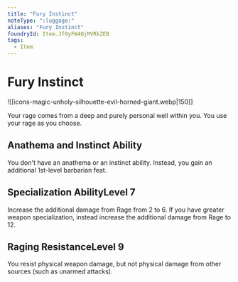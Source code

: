 ```yaml
---
title: "Fury Instinct"
noteType: ":luggage:"
aliases: "Fury Instinct"
foundryId: Item.Jf0yFW4QjMVRkZEB
tags:
  - Item
---
```


# Fury Instinct
![[icons-magic-unholy-silhouette-evil-horned-giant.webp|150]]

Your rage comes from a deep and purely personal well within you. You use your rage as you choose.

## Anathema and Instinct Ability

You don't have an anathema or an instinct ability. Instead, you gain an additional 1st-level barbarian feat.

## Specialization AbilityLevel 7

Increase the additional damage from Rage from 2 to 6. If you have greater weapon specialization, instead increase the additional damage from Rage to 12.

## Raging ResistanceLevel 9

You resist physical weapon damage, but not physical damage from other sources (such as unarmed attacks).
